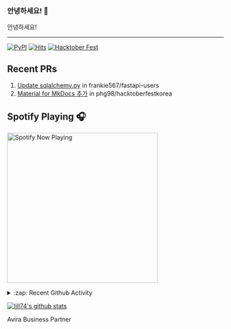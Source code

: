 ### 안녕하세요! 👋
안녕하세요! 

---

[![PyPI](https://img.shields.io/badge/pypi-EduKit-brightgreen)](https://pypi.org/project/EduKit/)
[![Hits](https://hits.seeyoufarm.com/api/count/incr/badge.svg?url=https%3A%2F%2Fgithub.com%2Flill74&count_bg=%2379C83D&title_bg=%23555555&icon=&icon_color=%23E7E7E7&title=hits&edge_flat=false)](https://hits.seeyoufarm.com)
[![Hacktober Fest](https://camo.githubusercontent.com/9f0b298ccd9e6d7acfcf900756e39583aeec551e/68747470733a2f2f696d672e736869656c64732e696f2f62616467652f6861636b746f626572666573742d323032302d677265656e)](http://www.hacktoberfestkorea.com/)

## Recent PRs
1. [Update sqlalchemy.py](https://github.com/frankie567/fastapi-users/pull/344) in frankie567/fastapi-users
2. [Material for MkDocs 추가](https://github.com/phg98/hacktoberfestkorea/pull/6) in phg98/hacktoberfestkorea

## Spotify Playing 🎧
[<img src="https://spotify-now-playing.lill74.vercel.app/api/spotify-playing" alt="Spotify Now Playing" width="350" />](https://open.spotify.com/user/lill74)


<details>
  <summary>:zap: Recent Github Activity</summary>
  
<!--START_SECTION:activity-->
1. 🎉 Merged PR [#1](https://github.com/lill74/Whats-Pplaying/pull/1) in [lill74/Whats-Pplaying](https://github.com/lill74/Whats-Pplaying)
2. ❗️ Closed issue [#3](https://github.com/lill74/yestercode/issues/3) in [lill74/yestercode](https://github.com/lill74/yestercode)
3. ❗️ Opened issue [#3](https://github.com/lill74/yestercode/issues/3) in [lill74/yestercode](https://github.com/lill74/yestercode)
4. ❗️ Opened issue [#2](https://github.com/lill74/yestercode/issues/2) in [lill74/yestercode](https://github.com/lill74/yestercode)
5. ❗️ Closed issue [#1](https://github.com/lill74/yestercode/issues/1) in [lill74/yestercode](https://github.com/lill74/yestercode)
<!--END_SECTION:activity-->

</details>

[![lill74's github stats](https://github-readme-stats.vercel.app/api?username=lill74)](https://github.com/anuraghazra/github-readme-stats)

Avira Business Partner

